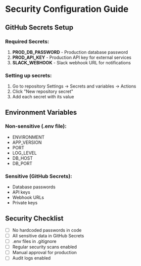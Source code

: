 # Security Configuration Guide

## GitHub Secrets Setup

### Required Secrets:
1. **PROD_DB_PASSWORD** - Production database password
2. **PROD_API_KEY** - Production API key for external services
3. **SLACK_WEBHOOK** - Slack webhook URL for notifications

### Setting up secrets:
1. Go to repository Settings → Secrets and variables → Actions
2. Click "New repository secret"
3. Add each secret with its value

## Environment Variables

### Non-sensitive (.env file):
- ENVIRONMENT
- APP_VERSION
- PORT
- LOG_LEVEL
- DB_HOST
- DB_PORT

### Sensitive (GitHub Secrets):
- Database passwords
- API keys
- Webhook URLs
- Private keys

## Security Checklist

- [ ] No hardcoded passwords in code
- [ ] All sensitive data in GitHub Secrets
- [ ] .env files in .gitignore
- [ ] Regular security scans enabled
- [ ] Manual approval for production
- [ ] Audit logs enabled

